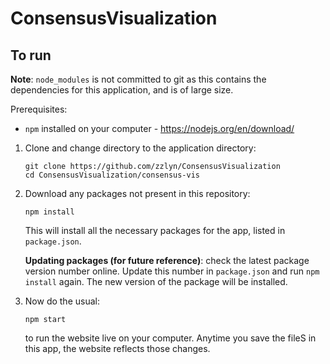 # ConsensusVisualization

## To run

**Note**: `node_modules` is not committed to git as this contains the dependencies for this application, and is of large size.

Prerequisites:
- `npm` installed on your computer - https://nodejs.org/en/download/

1. Clone and change directory to the application directory:

    ```
    git clone https://github.com/zzlyn/ConsensusVisualization
    cd ConsensusVisualization/consensus-vis
    ```

2. Download any packages not present in this repository:

    ```
    npm install
    ```

    This will install all the necessary packages for the app, listed in `package.json`.

    **Updating packages (for future reference)**: check the latest package version number online. Update this number in `package.json` and run `npm install` again. The new version of the package will be installed.

3. Now do the usual:

    ```
    npm start
    ```

    to run the website live on your computer. Anytime you save the fileS in this app, the website reflects those changes.
